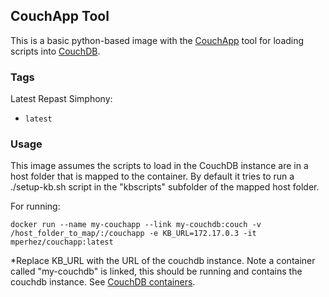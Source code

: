 ## CouchApp Tool

This is a basic python-based image with the [CouchApp](https://github.com/couchapp/couchapp) tool for loading scripts into [CouchDB](https://couchdb.apache.org/).  


### Tags

Latest Repast Simphony:
* `latest`

### Usage

This image assumes the scripts to load in the CouchDB instance are in a host folder that is mapped to the container. By default it tries to run a ./setup-kb.sh script in the "kbscripts" subfolder of the mapped host folder.

For running:

    docker run --name my-couchapp --link my-couchdb:couch -v /host_folder_to_map/:/couchapp -e KB_URL=172.17.0.3 -it mperhez/couchapp:latest

*Replace KB_URL with the URL of the couchdb instance. Note a container called "my-couchdb" is linked, this should be running and contains the couchdb instance. See [CouchDB containers](https://hub.docker.com/_/couchdb/).

